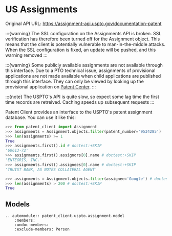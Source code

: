 # US Assignments

Original API URL: <https://assignment-api.uspto.gov/documentation-patent>

:::{warning}
The SSL configuration on the Assignments API is broken. SSL verification has therefore been turned off
for the Assignment object. This means that the client is potentially vulnerable to man-in-the-middle
attacks. When the SSL configuration is fixed, an update will be pushed, and this warning removed
:::

:::{warning}
Some publicly available assignments are not available through this interface. Due to a PTO technical issue,
assignments of provisional applications are not made available when child applications are published through
this interface. They can only be viewed by looking up the provisional application on
[Patent Center](https://patentcenter.uspto.gov).
:::

:::{note}
The USPTO's API is quite slow, so expect some lag time the first time records are retreived. Caching speeds up subsequent requests
:::

Patent Client provides an interface to the USPTO's patent assignment database. You can use it like this:

```python
>>> from patent_client import Assignment
>>> assignments = Assignment.objects.filter(patent_number='9534285')
>>> len(assignments) >= 1
True
>>> assignments.first().id # doctest:+SKIP
'60613-72' 
>>> assignments.first().assignors[0].name # doctest:+SKIP
'ENTEGRIS, INC.'
>>> assignments.first().assignees[0].name # doctest:+SKIP
'TRUIST BANK, AS NOTES COLLATERAL AGENT' 

>>> assignments = Assignment.objects.filter(assignee='Google') # doctest:+SKIP
>>> len(assignments) > 200 # doctest:+SKIP
True
```

## Models

```{eval-rst}
.. automodule:: patent_client.uspto.assignment.model
    :members:
    :undoc-members:
    :exclude-members: Person
```
